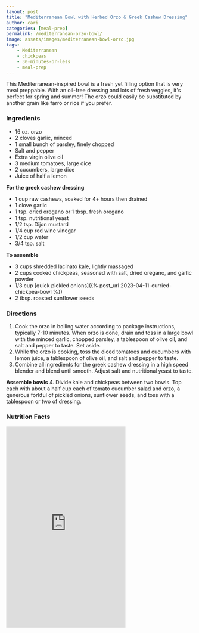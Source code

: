 ```yaml
---
layout: post
title: "Mediterranean Bowl with Herbed Orzo & Greek Cashew Dressing"
author: cari
categories: [meal-prep]
permalink: /mediterranean-orzo-bowl/
image: assets/images/mediterranean-bowl-orzo.jpg
tags:
    - Mediterranean
    - chickpeas
    - 30-minutes-or-less
    - meal-prep
---
```


This Mediterranean-inspired bowl is a fresh yet filling option that is very meal preppable. With an oil-free dressing and lots of fresh veggies, it's perfect for spring and summer! The orzo could easily be substituted by another grain like farro or rice if you prefer.

<h3> Ingredients </h3>

- 16 oz. orzo
- 2 cloves garlic, minced
- 1 small bunch of parsley, finely chopped
- Salt and pepper
- Extra virgin olive oil
- 3 medium tomatoes, large dice
- 2 cucumbers, large dice
- Juice of half a lemon

**For the greek cashew dressing**
- 1 cup raw cashews, soaked for 4+ hours then drained
- 1 clove garlic
- 1 tsp. dried oregano or 1 tbsp. fresh oregano
- 1 tsp. nutritional yeast
- 1/2 tsp. Dijon mustard
- 1/4 cup red wine vinegar
- 1/2 cup water
- 3/4 tsp. salt

**To assemble**
- 3 cups shredded lacinato kale, lightly massaged
- 2 cups cooked chickpeas, seasoned with salt, dried oregano, and garlic powder
- 1/3 cup [quick pickled onions]({% post_url 2023-04-11-curried-chickpea-bowl %})
- 2 tbsp. roasted sunflower seeds

<h3> Directions </h3>

1. Cook the orzo in boiling water according to package instructions, typically 7-10 minutes. When orzo is done, drain and toss in a large bowl with the minced garlic, chopped parsley, a tablespoon of olive oil, and salt and pepper to taste. Set aside.
2. While the orzo is cooking, toss the diced tomatoes and cucumbers with lemon juice, a tablespoon of olive oil, and salt and pepper to taste.
3. Combine all ingredients for the greek cashew dressing in a high speed blender and blend until smooth. Adjust salt and nutritional yeast to taste.

**Assemble bowls**
4. Divide kale and chickpeas between two bowls. Top each with about a half cup each of tomato cucumber salad and orzo, a generous forkful of pickled onions, sunflower seeds, and toss with a tablespoon or two of dressing.

<h3> Nutrition Facts </h3>

<iframe title="CRONOMETER.com" width="320" height="540" src="https://cronometer.com/facts.html?food=31145089&measure=86005745&labelType=AMERICAN_2016" frameborder="0"></iframe>

